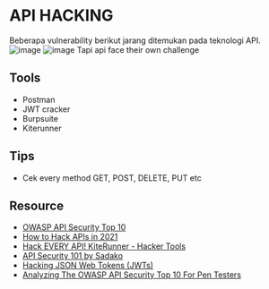 # API HACKING
Beberapa vulnerability berikut jarang ditemukan pada teknologi API.
![image](https://user-images.githubusercontent.com/52058660/150070419-a8f2f689-9469-44ad-9133-63f3a3ca540f.png)
![image](https://user-images.githubusercontent.com/52058660/150070524-daabb401-3876-4e50-8cc0-ce0bb7deccd2.png)
Tapi api face their own challenge


## Tools
- Postman
- JWT cracker
- Burpsuite
- Kiterunner

## Tips
- Cek every method GET, POST, DELETE, PUT etc

## Resource
- [OWASP API Security Top 10](https://github.com/OWASP/API-Security)
- [How to Hack APIs in 2021](https://labs.detectify.com/2021/08/10/how-to-hack-apis-in-2021/)
- [Hack EVERY API! KiteRunner - Hacker Tools](https://www.youtube.com/watch?v=vrOXmxNZ3zQ)
- [API Security 101 by Sadako](https://www.youtube.com/watch?v=ijalD2NkRFg&t=13s)
- [Hacking JSON Web Tokens (JWTs)](https://medium.com/swlh/hacking-json-web-tokens-jwts-9122efe91e4a)
- [Analyzing The OWASP API Security Top 10 For Pen Testers](https://www.youtube.com/watch?v=5UTHUZ3NGfw)
